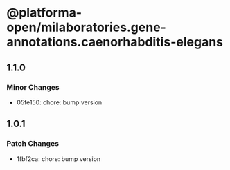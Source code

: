 # @platforma-open/milaboratories.gene-annotations.caenorhabditis-elegans

## 1.1.0

### Minor Changes

- 05fe150: chore: bump version

## 1.0.1

### Patch Changes

- 1fbf2ca: chore: bump version
